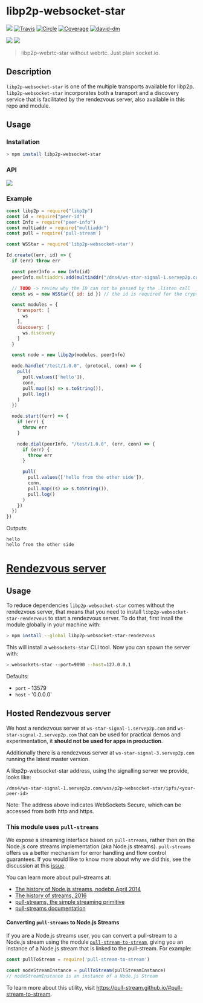 # libp2p-websocket-star

[![](https://img.shields.io/badge/made%20by-mkg20001-blue.svg?style=flat-square)](http://ipn.io)
[![Travis](https://travis-ci.org/libp2p/js-libp2p-websocket-star.svg?style=flat-square)](https://travis-ci.org/libp2p/js-libp2p-websocket-star)
[![Circle](https://circleci.com/gh/libp2p/js-libp2p-websocket-star.svg?style=svg)](https://circleci.com/gh/libp2p/js-libp2p-websocket-star)
[![Coverage](https://coveralls.io/repos/github/libp2p/js-libp2p-websocket-star/badge.svg?branch=master)](https://coveralls.io/github/libp2p/js-libp2p-websocket-star?branch=master)
[![david-dm](https://david-dm.org/libp2p/js-libp2p-websocket-star.svg?style=flat-square)](https://david-dm.org/libp2p/js-libp2p-websocket-star)

![](https://raw.githubusercontent.com/libp2p/interface-connection/master/img/badge.png)
![](https://raw.githubusercontent.com/libp2p/interface-transport/master/img/badge.png)

> libp2p-webrtc-star without webrtc. Just plain socket.io.

## Description

`libp2p-websocket-star` is one of the multiple transports available for libp2p. `libp2p-websocket-star` incorporates both a transport and a discovery service that is facilitated by the rendezvous server, also available in this repo and module.

## Usage

### Installation

```bash
> npm install libp2p-websocket-star
```

### API

[![](https://raw.githubusercontent.com/libp2p/interface-transport/master/img/badge.png)](https://github.com/libp2p/interface-transport)

### Example

```js
const libp2p = require("libp2p")
const Id = require("peer-id")
const Info = require("peer-info")
const multiaddr = require("multiaddr")
const pull = require('pull-stream')

const WSStar = require('libp2p-websocket-star')

Id.create((err, id) => {
  if (err) throw err

  const peerInfo = new Info(id)
  peerInfo.multiaddrs.add(multiaddr("/dns4/ws-star-signal-1.servep2p.com/wss/p2p-websocket-star/"))

  // TODO -> review why the ID can not be passed by the .listen call
  const ws = new WSStar({ id: id }) // the id is required for the crypto challenge

  const modules = {
    transport: [
      ws
    ],
    discovery: [
      ws.discovery
    ]
  }

  const node = new libp2p(modules, peerInfo)

  node.handle("/test/1.0.0", (protocol, conn) => {
    pull(
      pull.values(['hello']),
      conn,
      pull.map((s) => s.toString()),
      pull.log()
    )
  })

  node.start((err) => {
    if (err) {
      throw err
    }

    node.dial(peerInfo, "/test/1.0.0", (err, conn) => {
      if (err) {
        throw err
      }

      pull(
        pull.values(['hello from the other side']),
        conn,
        pull.map((s) => s.toString()),
        pull.log()
      )
    })
  })
})
```

Outputs:
```
hello
hello from the other side
```

# [Rendezvous server](https://github.com/libp2p/js-libp2p-websocket-star-rendezvous#usage)

## Usage

To reduce dependencies `libp2p-websocket-star` comes without the rendezvous server, that means that you need to install `libp2p-websocket-star-rendezvous` to start a rendezvous server. To do that, first insall the module globally in your machine with:

```bash
> npm install --global libp2p-websocket-star-rendezvous
```

This will install a `websockets-star` CLI tool. Now you can spawn the server with:

```bash
> websockets-star --port=9090 --host=127.0.0.1
```

Defaults:

- `port` - 13579
- `host` - '0.0.0.0'

## Hosted Rendezvous server

We host a rendezvous server at `ws-star-signal-1.servep2p.com` and `ws-star-signal-2.servep2p.com` that can be used for practical demos and experimentation, it **should not be used for apps in production**.

Additionally there is a rendezvous server at `ws-star-signal-3.servep2p.com` running the latest master version.

A libp2p-websocket-star address, using the signalling server we provide, looks like:

`/dns4/ws-star-signal-1.servep2p.com/wss/p2p-websocket-star/ipfs/<your-peer-id>`

Note: The address above indicates WebSockets Secure, which can be accessed from both http and https.

### This module uses `pull-streams`

We expose a streaming interface based on `pull-streams`, rather then on the Node.js core streams implementation (aka Node.js streams). `pull-streams` offers us a better mechanism for error handling and flow control guarantees. If you would like to know more about why we did this, see the discussion at this [issue](https://github.com/ipfs/js-ipfs/issues/362).

You can learn more about pull-streams at:

- [The history of Node.js streams, nodebp April 2014](https://www.youtube.com/watch?v=g5ewQEuXjsQ)
- [The history of streams, 2016](http://dominictarr.com/post/145135293917/history-of-streams)
- [pull-streams, the simple streaming primitive](http://dominictarr.com/post/149248845122/pull-streams-pull-streams-are-a-very-simple)
- [pull-streams documentation](https://pull-stream.github.io/)

#### Converting `pull-streams` to Node.js Streams

If you are a Node.js streams user, you can convert a pull-stream to a Node.js stream using the module [`pull-stream-to-stream`](https://github.com/pull-stream/pull-stream-to-stream), giving you an instance of a Node.js stream that is linked to the pull-stream. For example:

```js
const pullToStream = require('pull-stream-to-stream')

const nodeStreamInstance = pullToStream(pullStreamInstance)
// nodeStreamInstance is an instance of a Node.js Stream
```

To learn more about this utility, visit https://pull-stream.github.io/#pull-stream-to-stream.
